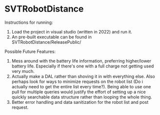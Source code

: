 # SVTRobotDistance

Instructions for running:
1) Load the project in visual studio (written in 2022) and run it.
2) An pre-built executable can be found in SVTRobotDistance/ReleasePublic/


Possible Future Features:
1) Mess around with the battery life information, preferring higher/lower battery life. Especially if there's one with a full charge not getting used very much.
3) Actually make a DAL rather than shoving it in with everything else. Also perhaps look for ways to minimize requests on the robot list (Do i actually need to get the entire list every time?). Being able to use one pull for multiple queries would justify the effort of setting up a nice quickly searchable data structure rather than looping the whole thing.
4) Better error handling and data sanitization for the robot list and post request.
